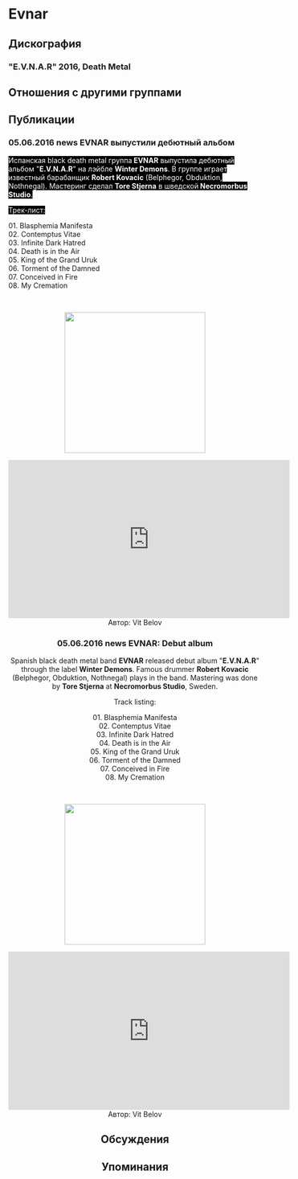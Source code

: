# Evnar



## Дискография

### "E.V.N.A.R" 2016, Death Metal




## Отношения с другими группами


## Публикации

### 05.06.2016 news EVNAR выпустили дебютный альбом

<p><font color="#ffffff" style="background-color: rgb(0, 0, 0);">Испанская&nbsp;black death metal группа<strong> EVNAR</strong>&nbsp;выпустила дебютный альбом&nbsp;"<strong>E.V.N.A.R</strong>"&nbsp;на лэйбле&nbsp;<strong>Winter Demons</strong>.&nbsp;В группе играет известный барабанщик&nbsp;<strong>Robert Kovacic</strong> (Belphegor, Obduktion, Nothnegal).&nbsp;Мастеринг сделал&nbsp;<strong>Tore Stjerna</strong>&nbsp;в шведской<strong>&nbsp;Necromorbus Studio</strong>.</font></p><p><font color="#ffffff" style="background-color: rgb(0, 0, 0);">Трек-лист:</font></p><p>01. Blasphemia Manifesta <br>02. Contemptus Vitae<br>03. Infinite Dark Hatred<br>04. Death is in the Air<br>05. King of the Grand Uruk<br>06. Torment of the Damned<br>07. Conceived in Fire<br>08. My Cremation</p><p>&nbsp;<center><img width="280" height="280" src="/images/news_rus/2016.06/29258.jpg" border="0"></p><p><center><iframe width="560" height="315" src="https://www.youtube.com/embed/SctD8fbFyNI" frameborder="0" allowfullscreen></iframe>
Автор: Vit Belov

### 05.06.2016 news EVNAR: Debut album

<p>Spanish black death metal band <strong>EVNAR</strong> released debut album "<strong>E.V.N.A.R</strong>" through the label <strong>Winter Demons</strong>. Famous drummer <strong>Robert Kovacic</strong> (Belphegor, Obduktion, Nothnegal) plays in the band. Mastering was done by <strong>Tore Stjerna</strong> at <strong>Necromorbus Studio</strong>, Sweden.</p><p>Track listing:</p><p>01. Blasphemia Manifesta <br>02. Contemptus Vitae<br>03. Infinite Dark Hatred<br>04. Death is in the Air<br>05. King of the Grand Uruk<br>06. Torment of the Damned<br>07. Conceived in Fire<br>08. My Cremation</p><p>&nbsp;<center><img width="280" height="280" src="/images/news_rus/2016.06/29258.jpg" border="0"><p></p><p><center><iframe width="560" height="315" src="https://www.youtube.com/embed/SctD8fbFyNI" frameborder="0" allowfullscreen=""></iframe></center></center>
Автор: Vit Belov


## Обсуждения


## Упоминания

